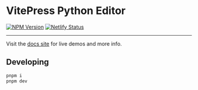 # VitePress Python Editor

[![NPM Version](https://img.shields.io/npm/v/vitepress-python-editor)](https://www.npmjs.com/package/vitepress-python-editor)
[![Netlify Status](https://api.netlify.com/api/v1/badges/71871a7e-88ec-4fb3-a29f-764cddb96a03/deploy-status)](https://app.netlify.com/sites/vitepress-python-editor/deploys)

---

Visit the [docs site](https://vitepress-python-editor.netlify.app/) for live demos and more info.

## Developing

```sh
pnpm i
pnpm dev
```
